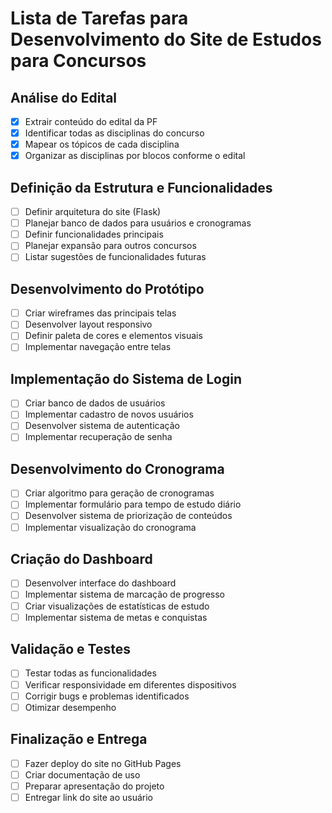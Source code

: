 # Lista de Tarefas para Desenvolvimento do Site de Estudos para Concursos

## Análise do Edital
- [x] Extrair conteúdo do edital da PF
- [x] Identificar todas as disciplinas do concurso
- [x] Mapear os tópicos de cada disciplina
- [x] Organizar as disciplinas por blocos conforme o edital

## Definição da Estrutura e Funcionalidades
- [ ] Definir arquitetura do site (Flask)
- [ ] Planejar banco de dados para usuários e cronogramas
- [ ] Definir funcionalidades principais
- [ ] Planejar expansão para outros concursos
- [ ] Listar sugestões de funcionalidades futuras

## Desenvolvimento do Protótipo
- [ ] Criar wireframes das principais telas
- [ ] Desenvolver layout responsivo
- [ ] Definir paleta de cores e elementos visuais
- [ ] Implementar navegação entre telas

## Implementação do Sistema de Login
- [ ] Criar banco de dados de usuários
- [ ] Implementar cadastro de novos usuários
- [ ] Desenvolver sistema de autenticação
- [ ] Implementar recuperação de senha

## Desenvolvimento do Cronograma
- [ ] Criar algoritmo para geração de cronogramas
- [ ] Implementar formulário para tempo de estudo diário
- [ ] Desenvolver sistema de priorização de conteúdos
- [ ] Implementar visualização do cronograma

## Criação do Dashboard
- [ ] Desenvolver interface do dashboard
- [ ] Implementar sistema de marcação de progresso
- [ ] Criar visualizações de estatísticas de estudo
- [ ] Implementar sistema de metas e conquistas

## Validação e Testes
- [ ] Testar todas as funcionalidades
- [ ] Verificar responsividade em diferentes dispositivos
- [ ] Corrigir bugs e problemas identificados
- [ ] Otimizar desempenho

## Finalização e Entrega
- [ ] Fazer deploy do site no GitHub Pages
- [ ] Criar documentação de uso
- [ ] Preparar apresentação do projeto
- [ ] Entregar link do site ao usuário
